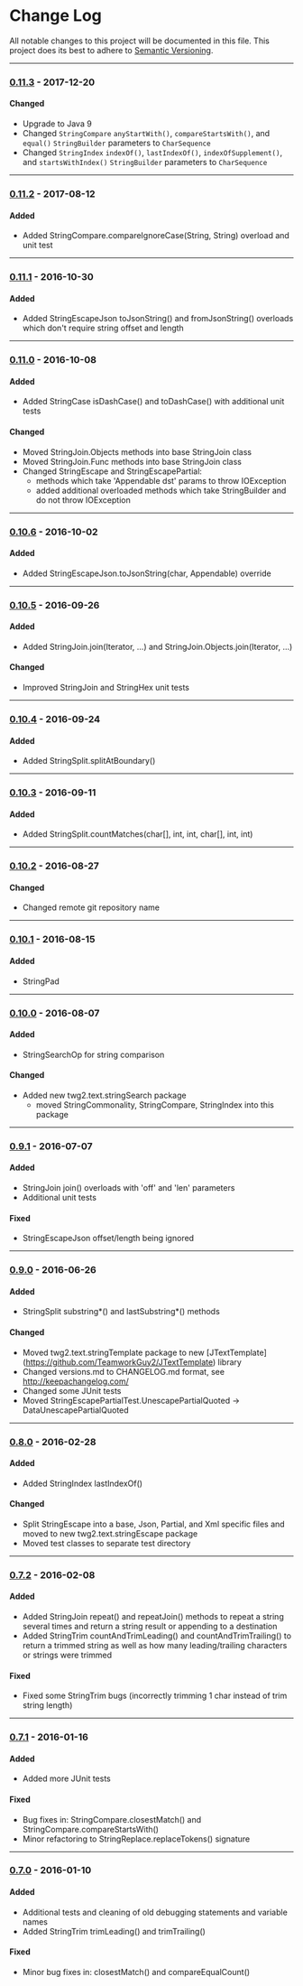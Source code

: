# Change Log
All notable changes to this project will be documented in this file.
This project does its best to adhere to [Semantic Versioning](http://semver.org/).


--------
### [0.11.3](N/A) - 2017-12-20
#### Changed
* Upgrade to Java 9
* Changed `StringCompare` `anyStartWith()`, `compareStartsWith()`, and `equal()` `StringBuilder` parameters to `CharSequence`
* Changed `StringIndex` `indexOf()`, `lastIndexOf()`, `indexOfSupplement()`, and `startsWithIndex()` `StringBuilder` parameters to `CharSequence`


--------
### [0.11.2](https://github.com/TeamworkGuy2/JTextUtil/commit/874950940409f0cd71e62c499504abb5a56c0f0f) - 2017-08-12
#### Added
* Added StringCompare.compareIgnoreCase(String, String) overload and unit test


--------
### [0.11.1](https://github.com/TeamworkGuy2/JTextUtil/commit/295e57a6016ecedbf3f68eb7f65aff98b27961c7) - 2016-10-30
#### Added
* Added StringEscapeJson toJsonString() and fromJsonString() overloads which don't require string offset and length


--------
### [0.11.0](https://github.com/TeamworkGuy2/JTextUtil/commit/9f1c9bd4af821ebe504919c430d639037558ac6c) - 2016-10-08
#### Added
* Added StringCase isDashCase() and toDashCase() with additional unit tests

#### Changed
* Moved StringJoin.Objects methods into base StringJoin class
* Moved StringJoin.Func methods into base StringJoin class
* Changed StringEscape and StringEscapePartial:
  * methods which take 'Appendable dst' params to throw IOException
  * added additional overloaded methods which take StringBuilder and do not throw IOException


--------
### [0.10.6](https://github.com/TeamworkGuy2/JTextUtil/commit/1b81c02b2af0ac1186c1bab9c8534c6f851be2e9) - 2016-10-02
#### Added
* Added StringEscapeJson.toJsonString(char, Appendable) override


--------
### [0.10.5](https://github.com/TeamworkGuy2/JTextUtil/commit/d0299113a4f3478320321a7e9dfa8ffac84ce9c6) - 2016-09-26
#### Added
* Added StringJoin.join(Iterator, ...) and StringJoin.Objects.join(Iterator, ...)

#### Changed
* Improved StringJoin and StringHex unit tests


--------
### [0.10.4](https://github.com/TeamworkGuy2/JTextUtil/commit/6d7676e216cd63cfed9fb4f96180a5d647cb8372) - 2016-09-24
#### Added
* Added StringSplit.splitAtBoundary()


--------
### [0.10.3](https://github.com/TeamworkGuy2/JTextUtil/commit/cb0f1e114944175eafe06cc8311609187a2cc93e) - 2016-09-11
#### Added
* Added StringSplit.countMatches(char[], int, int, char[], int, int)


--------
### [0.10.2](https://github.com/TeamworkGuy2/JTextUtil/commit/573390227bb299d442f19b76f5761c8bc80e5a3c) - 2016-08-27
#### Changed
* Changed remote git repository name


--------
### [0.10.1](https://github.com/TeamworkGuy2/JTextFluff/commit/1d91013ca264434f32d59ac84b2e720444433689) - 2016-08-15
#### Added
* StringPad


--------
### [0.10.0](https://github.com/TeamworkGuy2/JTextFluff/commit/621ad58574853f831ce5bc7e669e1447b8f306f9) - 2016-08-07
#### Added
* StringSearchOp for string comparison

#### Changed
* Added new twg2.text.stringSearch package
  * moved StringCommonality, StringCompare, StringIndex into this package


--------
### [0.9.1](https://github.com/TeamworkGuy2/JTextFluff/commit/cd020a56da7a9549c2be5814bda830e59c23d245) - 2016-07-07
#### Added
* StringJoin join() overloads with 'off' and 'len' parameters
* Additional unit tests

#### Fixed
* StringEscapeJson offset/length being ignored


--------
### [0.9.0](https://github.com/TeamworkGuy2/JTextFluff/commit/d48b7163392bbfab2a5eca4bc6f06d2143b29a0f) - 2016-06-26
#### Added
* StringSplit substring*() and lastSubstring*() methods

#### Changed
* Moved twg2.text.stringTemplate package to new [JTextTemplate] (https://github.com/TeamworkGuy2/JTextTemplate) library
* Changed versions.md to CHANGELOG.md format, see http://keepachangelog.com/
* Changed some JUnit tests
* Moved StringEscapePartialTest.UnescapePartialQuoted -> DataUnescapePartialQuoted


--------
### [0.8.0](https://github.com/TeamworkGuy2/JTextFluff/commit/78acc7e47201b572db507634e5b3517b874e9c8f) - 2016-02-28
#### Added
* Added StringIndex lastIndexOf()

#### Changed
* Split StringEscape into a base, Json, Partial, and Xml specific files and moved to new twg2.text.stringEscape package
* Moved test classes to separate test directory


--------
### [0.7.2](https://github.com/TeamworkGuy2/JTextFluff/commit/9103614630787018da70515f6f519dc485dfdc63) - 2016-02-08
#### Added
* Added StringJoin repeat() and repeatJoin() methods to repeat a string several times and return a string result or appending to a destination
* Added StringTrim countAndTrimLeading() and countAndTrimTrailing() to return a trimmed string as well as how many leading/trailing characters or strings were trimmed

#### Fixed
* Fixed some StringTrim bugs (incorrectly trimming 1 char instead of trim string length)


--------
### [0.7.1](https://github.com/TeamworkGuy2/JTextFluff/commit/07ef4c94a2ec576cc8aeb55ef9b6871ff304f304) -  2016-01-16
#### Added
* Added more JUnit tests

#### Fixed
* Bug fixes in: StringCompare.closestMatch() and StringCompare.compareStartsWith()
* Minor refactoring to StringReplace.replaceTokens() signature


--------
### [0.7.0](https://github.com/TeamworkGuy2/JTextFluff/commit/94a5ebba1b9c37887dd017f87b3849eaa261ac56) - 2016-01-10
#### Added
* Additional tests and cleaning of old debugging statements and variable names
* Added StringTrim trimLeading() and trimTrailing()

#### Fixed
* Minor bug fixes in: closestMatch() and compareEqualCount()
